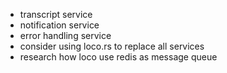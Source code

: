- transcript service
- notification service
- error handling service
- consider using loco.rs to replace all services
- research how loco use redis as message queue
